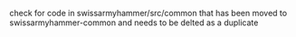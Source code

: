 check for code in swissarmyhammer/src/common that has been moved to swissarmyhammer-common and needs to be delted as a duplicate